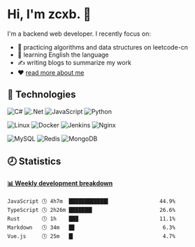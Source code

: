 # Hi, I'm zcxb. 🎣

I'm a backend web developer. I recently focus on:

  - 🎯 practicing algorithms and data structures on leetcode-cn
  - 📑 learning English the language
  - ✍️ writing blogs to summarize my work
  - ❤️ [read more about me](https://blog.zcxb.cc/about/)

## 🔧 Technologies

![C#](https://img.shields.io/badge/c%23-%23239120.svg?style=for-the-badge&logo=c-sharp&logoColor=white)
![.Net](https://img.shields.io/badge/.NET-5C2D91?style=for-the-badge&logo=.net&logoColor=white)
![JavaScript](https://img.shields.io/badge/javascript-%23323330.svg?style=for-the-badge&logo=javascript&logoColor=%23F7DF1E)
![Python](https://img.shields.io/badge/python-%2314354C.svg?style=for-the-badge&logo=python&logoColor=white)

![Linux](https://img.shields.io/badge/Linux-FCC624?style=for-the-badge&logo=linux&logoColor=black)
![Docker](https://img.shields.io/badge/docker-%230db7ed.svg?style=for-the-badge&logo=docker&logoColor=white)
![Jenkins](https://img.shields.io/badge/jenkins-%232C5263.svg?style=for-the-badge&logo=jenkins&logoColor=white)
![Nginx](https://img.shields.io/badge/nginx-%23009639.svg?style=for-the-badge&logo=nginx&logoColor=white)

![MySQL](https://img.shields.io/badge/mysql-%2300f.svg?style=for-the-badge&logo=mysql&logoColor=white)
![Redis](https://img.shields.io/badge/redis-%23DD0031.svg?style=for-the-badge&logo=redis&logoColor=white)
![MongoDB](https://img.shields.io/badge/MongoDB-%234ea94b.svg?style=for-the-badge&logo=mongodb&logoColor=white)

## 🕗 Statistics
<!-- waka-box start -->
#### <a href="https://gist.github.com/92e0961e49368b572d86dc0ffd6bb5bd" target="_blank">📊 Weekly development breakdown</a>
```text
JavaScript 🕓 4h7m  ████████████▌                44.9%
TypeScript 🕓 2h26m ███████▍                     26.6%
Rust       🕓 1h    ███                          11.1%
Markdown   🕓 34m   █▊                            6.3%
Vue.js     🕓 25m   █▎                            4.7%
```
<!-- Powered by https://github.com/YouEclipse/waka-box-go . -->
<!-- waka-box end -->
